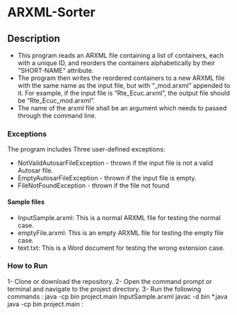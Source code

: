 # ARXML-Sorter

## Description
* This program reads an ARXML file containing a list of containers, each with a unique ID, and reorders the containers alphabetically by their "SHORT-NAME" attribute.
* The program then writes the reordered containers to a new ARXML file with the same name as the input file, but with “_mod.arxml” appended to it. For example, if the input file is “Rte_Ecuc.arxml”, the output file should be “Rte_Ecuc_mod.arxml”.
* The name of the arxml file shall be an argument which needs to passed through the command line.
### Exceptions
The program includes Three user-defined exceptions:

* NotVaildAutosarFileException - thrown if the input file is not a valid Autosar file.
* EmptyAutosarFileException - thrown if the input file is empty.
* FileNotFoundException - thrown if the file not found

#### Sample files
* InputSample.arxml: This is a normal ARXML file for testing the normal case.
* emptyFile.arxml: This is an empty ARXML file for testing the empty file case.
* text.txt: This is a Word document for testing the wrong extension case.

### How to Run
1- Clone or download the repository.
2- Open the command prompt or terminal and navigate to the project directory.
3- Run the following commands
:
java -cp bin project.main InputSample.arxml
javac -d bin *.java
java -cp bin project.main <arxml file direction>
  :
